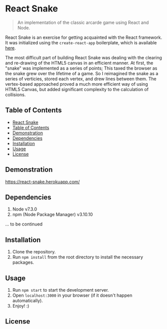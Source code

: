 # React Snake

> An implementation of the classic arcarde game using React and Node. 

React Snake is an exercise for getting acquainted with the React framework. It was initialized using the `create-react-app` boilerplate, which is available [here](https://github.com/facebookincubator/create-react-app). 

The most difficult part of building React Snake was dealing with the clearing and re-drawing of the HTML5 canvas in an efficient manner. At first, the "snake" was implemented as a series of points; This taxed the browser as the snake grew over the lifetime of a game. So I reimagined the snake as a series of verticies, stored each vertex, and drew lines between them. The vertex-based approached proved a much more efficient way of using HTML5 Canvas, but added significant complexity to the calculation of collisions. 

## Table of Contents

- [React Snake](#react-snake)
- [Table of Contents](#table-of-contents)
- [Demonstration](#demonstration)
- [Dependencies](#dependencies)
- [Installation](#installation)
- [Usage](#usage)
- [License](#license)

## Demonstration

https://react-snake.herokuapp.com/

## Dependencies

1. Node v7.3.0
2. npm (Node Package Manager) v3.10.10

... to be continued

## Installation

1. Clone the repository.
2. Run `npm install` from the root directory to install the necessary packages.

## Usage

1. Run `npm start` to start the development server.
2. Open `localhost:3000` in your browser (if it doesn't happen automatically).
3. Enjoy! :)

## License
